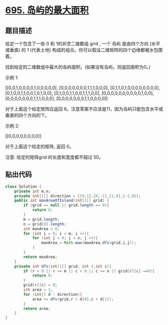 # [695. 岛屿的最大面积](https://leetcode-cn.com/problems/max-area-of-island/)

## 题目描述

给定一个包含了一些 0 和 1的非空二维数组 grid , 一个 岛屿 是由四个方向 (水平或垂直) 的 1 (代表土地) 构成的组合。你可以假设二维矩阵的四个边缘都被水包围着。

找到给定的二维数组中最大的岛屿面积。(如果没有岛屿，则返回面积为0。)

示例 1:

[[0,0,1,0,0,0,0,1,0,0,0,0,0],
 [0,0,0,0,0,0,0,1,1,1,0,0,0],
 [0,1,1,0,1,0,0,0,0,0,0,0,0],
 [0,1,0,0,1,1,0,0,1,0,1,0,0],
 [0,1,0,0,1,1,0,0,1,1,1,0,0],
 [0,0,0,0,0,0,0,0,0,0,1,0,0],
 [0,0,0,0,0,0,0,1,1,1,0,0,0],
 [0,0,0,0,0,0,0,1,1,0,0,0,0]]

对于上面这个给定矩阵应返回 6。注意答案不应该是11，因为岛屿只能包含水平或垂直的四个方向的‘1’。

示例 2:

[[0,0,0,0,0,0,0,0]]

对于上面这个给定的矩阵, 返回 0。

注意: 给定的矩阵grid 的长度和宽度都不超过 50。

## 贴出代码

```java
class Solution {
    private int m,n;
    private int[][] direction = {{0,1},{0,-1},{1,0},{-1,0}};
    public int maxAreaOfIsland(int[][] grid) {
        if (grid == null || grid.length == 0){
            return 0;
        }
        m = grid.length;
        n = grid[0].length;
        int maxArea = 0;
        for (int i = 0; i < m; i ++){
            for (int j = 0; j < n; j ++){
                maxArea = Math.max(maxArea,dfs(grid,i,j));
            }
        }
        return maxArea;
    }
    private int dfs(int[][] grid, int r,int c){
        if (r < 0 || r >= m || c < 0 || c >= n || grid[r][c] ==0){
            return 0;
        }
        grid[r][c] = 0;
        int area = 1;
        for (int[] d : direction){
            area += dfs(grid,r + d[0],c + d[1]);
        }
        return area;
    }
}
```